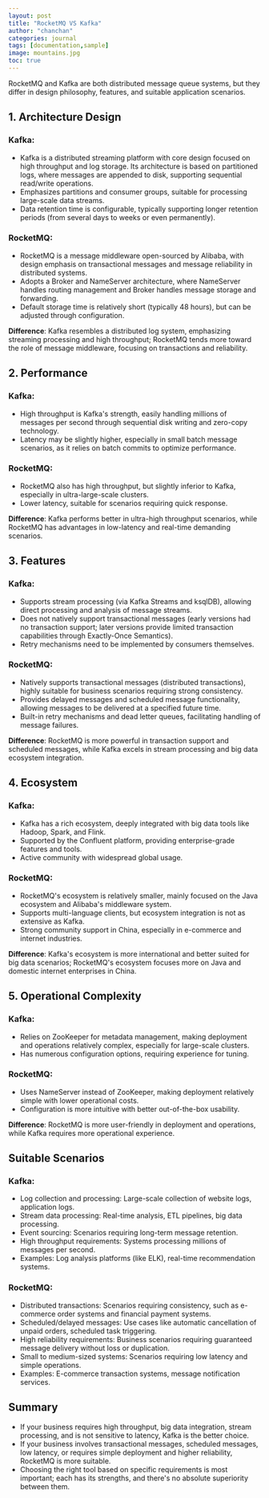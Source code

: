 ```yaml
---
layout: post
title: "RocketMQ VS Kafka"
author: "chanchan"
categories: journal
tags: [documentation,sample]
image: mountains.jpg
toc: true
---
```


RocketMQ and Kafka are both distributed message queue systems, but they differ in design philosophy, features, and suitable application scenarios.

## 1. Architecture Design

### Kafka:
- Kafka is a distributed streaming platform with core design focused on high throughput and log storage. Its architecture is based on partitioned logs, where messages are appended to disk, supporting sequential read/write operations.
- Emphasizes partitions and consumer groups, suitable for processing large-scale data streams.
- Data retention time is configurable, typically supporting longer retention periods (from several days to weeks or even permanently).

### RocketMQ:
- RocketMQ is a message middleware open-sourced by Alibaba, with design emphasis on transactional messages and message reliability in distributed systems.
- Adopts a Broker and NameServer architecture, where NameServer handles routing management and Broker handles message storage and forwarding.
- Default storage time is relatively short (typically 48 hours), but can be adjusted through configuration.

**Difference**: Kafka resembles a distributed log system, emphasizing streaming processing and high throughput; RocketMQ tends more toward the role of message middleware, focusing on transactions and reliability.

## 2. Performance

### Kafka:
- High throughput is Kafka's strength, easily handling millions of messages per second through sequential disk writing and zero-copy technology.
- Latency may be slightly higher, especially in small batch message scenarios, as it relies on batch commits to optimize performance.

### RocketMQ:
- RocketMQ also has high throughput, but slightly inferior to Kafka, especially in ultra-large-scale clusters.
- Lower latency, suitable for scenarios requiring quick response.

**Difference**: Kafka performs better in ultra-high throughput scenarios, while RocketMQ has advantages in low-latency and real-time demanding scenarios.

## 3. Features

### Kafka:
- Supports stream processing (via Kafka Streams and ksqlDB), allowing direct processing and analysis of message streams.
- Does not natively support transactional messages (early versions had no transaction support; later versions provide limited transaction capabilities through Exactly-Once Semantics).
- Retry mechanisms need to be implemented by consumers themselves.

### RocketMQ:
- Natively supports transactional messages (distributed transactions), highly suitable for business scenarios requiring strong consistency.
- Provides delayed messages and scheduled message functionality, allowing messages to be delivered at a specified future time.
- Built-in retry mechanisms and dead letter queues, facilitating handling of message failures.

**Difference**: RocketMQ is more powerful in transaction support and scheduled messages, while Kafka excels in stream processing and big data ecosystem integration.

## 4. Ecosystem

### Kafka:
- Kafka has a rich ecosystem, deeply integrated with big data tools like Hadoop, Spark, and Flink.
- Supported by the Confluent platform, providing enterprise-grade features and tools.
- Active community with widespread global usage.

### RocketMQ:
- RocketMQ's ecosystem is relatively smaller, mainly focused on the Java ecosystem and Alibaba's middleware system.
- Supports multi-language clients, but ecosystem integration is not as extensive as Kafka.
- Strong community support in China, especially in e-commerce and internet industries.

**Difference**: Kafka's ecosystem is more international and better suited for big data scenarios; RocketMQ's ecosystem focuses more on Java and domestic internet enterprises in China.

## 5. Operational Complexity

### Kafka:
- Relies on ZooKeeper for metadata management, making deployment and operations relatively complex, especially for large-scale clusters.
- Has numerous configuration options, requiring experience for tuning.

### RocketMQ:
- Uses NameServer instead of ZooKeeper, making deployment relatively simple with lower operational costs.
- Configuration is more intuitive with better out-of-the-box usability.

**Difference**: RocketMQ is more user-friendly in deployment and operations, while Kafka requires more operational experience.

## Suitable Scenarios

### Kafka:
- Log collection and processing: Large-scale collection of website logs, application logs.
- Stream data processing: Real-time analysis, ETL pipelines, big data processing.
- Event sourcing: Scenarios requiring long-term message retention.
- High throughput requirements: Systems processing millions of messages per second.
- Examples: Log analysis platforms (like ELK), real-time recommendation systems.

### RocketMQ:
- Distributed transactions: Scenarios requiring consistency, such as e-commerce order systems and financial payment systems.
- Scheduled/delayed messages: Use cases like automatic cancellation of unpaid orders, scheduled task triggering.
- High reliability requirements: Business scenarios requiring guaranteed message delivery without loss or duplication.
- Small to medium-sized systems: Scenarios requiring low latency and simple operations.
- Examples: E-commerce transaction systems, message notification services.

## Summary
- If your business requires high throughput, big data integration, stream processing, and is not sensitive to latency, Kafka is the better choice.
- If your business involves transactional messages, scheduled messages, low latency, or requires simple deployment and higher reliability, RocketMQ is more suitable.
- Choosing the right tool based on specific requirements is most important; each has its strengths, and there's no absolute superiority between them.
